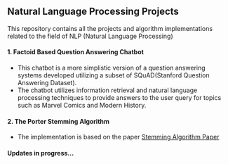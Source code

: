 ## Natural Language Processing Projects  
This repository contains all the projects and algorithm implementations related to the field of NLP (Natural Language Processing)

#### 1. Factoid Based Question Answering Chatbot
- This chatbot is a more simplistic version of a question answering systems developed utilizing a subset of SQuAD(Stanford Question Answering Dataset).
- The chatbot utilizes information retrieval and natural language processing techniques to provide answers to the user query for topics such as Marvel Comics and Modern History.

#### 2. The Porter Stemming Algorithm
- The implementation is based on the paper [Stemming Algorithm Paper](https://tartarus.org/martin/PorterStemmer/def.txt)

#### Updates in progress... 


